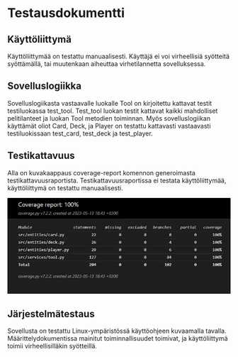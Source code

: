 # Testausdokumentti

## Käyttöliittymä
Käyttöliittymää on testattu manuaalisesti. Käyttäjä ei voi virheellisiä syötteitä syöttämällä, tai muutenkaan aiheuttaa virhetilannetta sovelluksessa.

## Sovelluslogiikka
Sovelluslogiikasta vastaavalle luokalle Tool on kirjoitettu kattavat testit testiluokassa test_tool. Test_tool luokan testit kattavat kaikki mahdolliset pelitilanteet ja luokan Tool metodien toiminnan. Myös sovelluslogiikan käyttämät oliot Card, Deck, ja Player on testattu kattavasti vastaavasti testiluokissaan test_card, test_deck ja  test_player.

## Testikattavuus
Alla on kuvakaappaus coverage-report komennon generoimasta testikattavuusraportista. Testikattavuusraportissa ei testata käyttöliittymää, käyttöliittymä on testattu manuaalisesti.

![Testikattavuusraportti](https://github.com/ogvirtan/ot-harjoitustyo/blob/master/dokumentaatio/coverage-report.JPG)

## Järjestelmätestaus

Sovellusta on testattu Linux-ympäristössä käyttöohjeen kuvaamalla tavalla. Määrittelydokumentissa mainitut toiminnallisuudet toimivat, ja käyttöliittymä toimii virheellisilläkin syötteillä.